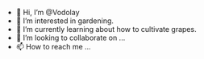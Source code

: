 - 👋 Hi, I’m @Vodolay
- 👀 I’m interested in gardening.
- 🌱 I’m currently learning about how to cultivate grapes.
- 💞️ I’m looking to collaborate on ...
- 📫 How to reach me ...

<!---
Vodolay/Vodolay is a ✨ special ✨ repository because its `README.md` (this file) appears on your GitHub profile.
You can click the Preview link to take a look at your changes.
--->
